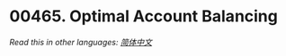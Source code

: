 # 00465. Optimal Account Balancing

  _Read this in other languages:_
    [_简体中文_](README.zh-CN.md)

